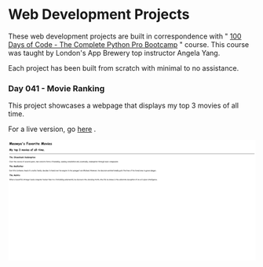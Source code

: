 # Web Development Projects

These web development projects are built in correspondence with " [100 Days of Code - The Complete Python Pro Bootcamp](https://www.udemy.com/course/100-days-of-code/) " course. This course was taught by London's App Brewery top instructor Angela Yang.<br/>

Each project has been built from scratch with minimal to no assistance.<br/>

### Day 041 - Movie Ranking

This project showcases a webpage that displays my top 3 movies of all time.

For a live version, go [here](https://replit.com/@grandeurkoe/movie-ranking?v=1) .

![Movie Ranking](movie-ranking/movie-ranking.png)
